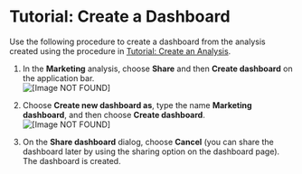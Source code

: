 # Tutorial: Create a Dashboard<a name="example-create-a-dashboard"></a>

Use the following procedure to create a dashboard from the analysis created using the procedure in [Tutorial: Create an Analysis](example-create-an-analysis.md)\.

1. In the **Marketing** analysis, choose **Share** and then **Create dashboard** on the application bar\.  
![\[Image NOT FOUND\]](http://docs.aws.amazon.com/quicksight/latest/user/images/example-add-dashboard.png)

1. Choose **Create new dashboard as**, type the name **Marketing dashboard**, and then choose **Create dashboard**\.  
![\[Image NOT FOUND\]](http://docs.aws.amazon.com/quicksight/latest/user/images/example-add-dashboard1.png)

1. On the **Share dashboard** dialog, choose **Cancel** \(you can share the dashboard later by using the sharing option on the dashboard page\)\. The dashboard is created\.